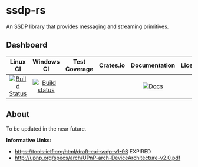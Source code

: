 ssdp-rs
=======
An SSDP library that provides messaging and streaming primitives.

Dashboard
---------
| Linux CI | Windows CI | Test Coverage | Crates.io |Documentation | License |
|:--------:|:----------:|:-------------:|:---------:|:-------------:|:-------:|
|[![Build Status](https://travis-ci.org/GGist/ssdp-rs.svg?branch=master)](https://travis-ci.org/GGist/ssdp-rs)| [![Build status](https://ci.appveyor.com/api/projects/status/aoupr0fsxl28a35q?svg=true)](https://ci.appveyor.com/project/GGist/ssdp-rs) |  |  | [![Docs](https://img.shields.io/badge/docs-in--progress-blue.svg)](http://ggist.github.io/ssdp-rs/index.html) |  |

About
-----
To be updated in the near future.

**Informative Links:**
* ~~https://tools.ietf.org/html/draft-cai-ssdp-v1-03~~ EXPIRED
* http://upnp.org/specs/arch/UPnP-arch-DeviceArchitecture-v2.0.pdf
